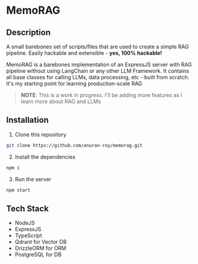 # MemoRAG

## Description

A small barebones set of scripts/files that are used to create a simple RAG pipeline. Easily hackable and extensible - **yes, 100% hackable!**

MemoRAG is a barebones implementation of an ExpressJS server with RAG pipeline without using LangChain or any other LLM Framework. It contains all base classes for calling LLMs, data processing, etc - built from scratch. It's my starting point for learning production-scale RAG

> **NOTE**: This is a work in progress. I'll be adding more features as I learn more about RAG and LLMs

## Installation

1. Clone this repository

```bash
git clone https://github.com/anuran-roy/memorag.git
```

2. Install the dependencies

```bash
npm i
```

3. Run the server

```bash
npm start
```

## Tech Stack

-   NodeJS
-   ExpressJS
-   TypeScript
-   Qdrant for Vector DB
-   DrizzleORM for ORM
-   PostgreSQL for DB
